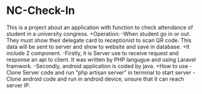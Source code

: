 # NC-Check-In
This is a project about an application with function to check attendance of student in a university congress.
+Operation:
    -When student go in or out. They must show their delegate card to receptionist to scan QR code. This data will be sent to server and show to website and save in database.
+It include 2 component. 
    -Firstly, it is Server use to receive request and response an api to client. It was written by PHP langugue and using Laravel framwork.
    -Secondly, android application is coded by java.
+How to use 
    -Clone Server code and run "php artisan server" in terminal to start server 
    -Clone android code and run in android device, unsure that it can reach server IP.
